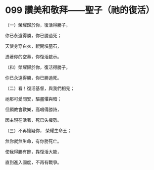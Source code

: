 # 099 讚美和敬拜——聖子（祂的復活）

（一）榮耀歸於你，復活得勝子，

你已永遠得勝，你已勝過死；

天使身穿白衣，輥開墳墓石，

憑著你的空墓，你復活啟示。

（和）榮耀歸於你，復活得勝子，

你已永遠得勝，你已勝過死。

（二）看！復活基督，與我們相見；

祂那可愛問安，驅盡懼與暗；

但願教會歡樂，高唱得勝詩，

因主現在活著，死已失權勢。

（三）不再懷疑你， 榮耀生命王；

無你就無生命，有你勝死亡。

使我得勝有餘，靠復活大能，

直到進入國度，不再有戰爭。

